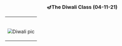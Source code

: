 ### <p align = "center"> 🪔The Diwali Class (04-11-21) </p>

<table>
	<tr>
		 <td>


</br>

![Diwali pic](https://user-images.githubusercontent.com/76246106/140398111-e44a1888-3e51-45b3-a5a6-74ee5624b21f.jpeg)

  </table>

</br> 
